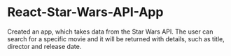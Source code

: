 # React-Star-Wars-API-App

Created an app, which takes data from the Star Wars API. The user can search for a specific movie and it will be returned with details, such as title, director and release date. 

